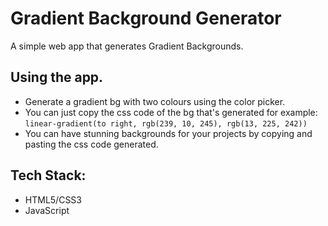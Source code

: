 # Gradient Background Generator 
A simple web app that generates Gradient Backgrounds.
## Using the app.
* Generate a gradient bg with two colours using the color picker.
* You can just copy the css code of the bg that's generated for example: `linear-gradient(to right, rgb(239, 10, 245), rgb(13, 225, 242))`
* You can have stunning backgrounds for your projects by copying and pasting the css code generated. 

## Tech Stack:
* HTML5/CSS3
* JavaScript

